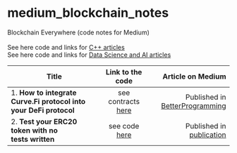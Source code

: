 # medium_blockchain_notes
Blockchain Everywhere (code notes for Medium)<br><br>
See here code and links for [C++ articles](https://github.com/Midvel/medium_code_notes)<br>
See here code and links for [Data Science and AI articles](https://github.com/Midvel/medium_jupyter_notes)

| Title     | Link to the code   | Article on Medium  |
| --------- |:------------------:| ------------------:|
| 1. <b>How to integrate Curve.Fi protocol into your DeFi protocol</b> | see contracts [here](curvefi_adapter) | Published in [BetterProgramming](https://medium.com/better-programming/how-to-integrate-the-curve-fi-protocol-into-your-defi-protocol-e1d4c43f716d) |
| 2. <b>Test your ERC20 token with no tests written</b>                | see code [here](erc20_test_suit) | Published in [publication]() |

